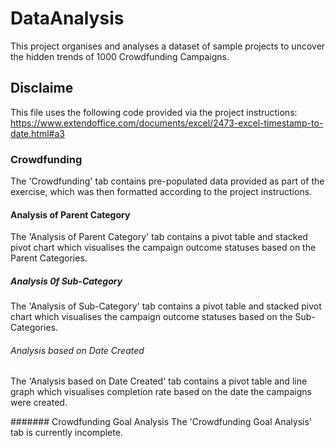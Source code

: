 # DataAnalysis
  This project organises and analyses a dataset of sample projects to uncover the hidden trends of 1000 Crowdfunding Campaigns.

## Disclaime
  This file uses the following code provided via the project instructions: https://www.extendoffice.com/documents/excel/2473-excel-timestamp-to-date.html#a3

### Crowdfunding 
  The 'Crowdfunding' tab contains pre-populated data provided as part of the exercise, which was then formatted according to the project instructions. 

#### Analysis of Parent Category
  The 'Analysis of Parent Category' tab contains a pivot table and stacked pivot chart which visualises the campaign outcome statuses based on the Parent Categories.

##### Analysis 0f Sub-Category
  The 'Analysis of Sub-Category' tab contains a pivot table and stacked pivot chart which visualises the campaign outcome statuses based on the Sub-Categories.

###### Analysis based on Date Created
  The 'Analysis based on Date Created' tab contains a pivot table and line graph which visualises completion rate based on the date the campaigns were created.

####### Crowdfunding Goal Analysis
  The 'Crowdfunding Goal Analysis' tab is currently incomplete.
